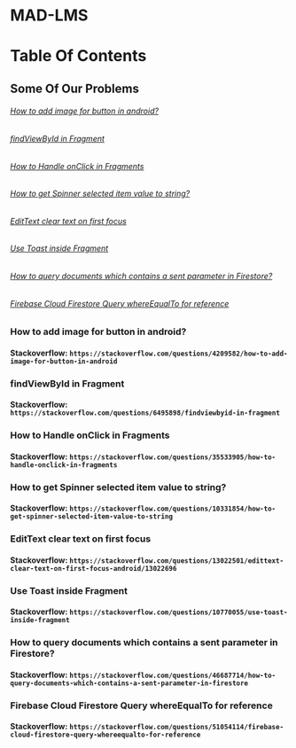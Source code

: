 # MAD-LMS
# Table Of Contents
## Some Of Our Problems
###### [How to add image for button in android?](#how-to-add-image-for-button-in-android-1)
###### [findViewById in Fragment](#findviewbyid-in-fragment-1)
###### [How to Handle onClick in Fragments](#how-to-handle-onclick-in-fragments-1)
###### [How to get Spinner selected item value to string?](#how-to-get-spinner-selected-item-value-to-string-1)
###### [EditText clear text on first focus](#EditText-clear-text-on-first-focus-1)
###### [Use Toast inside Fragment](#Use-Toast-inside-Fragment-1)
###### [How to query documents which contains a sent parameter in Firestore?](#How-to-query-documents-which-contains-a-sent-parameter-in-Firestore-1)
###### [Firebase Cloud Firestore Query whereEqualTo for reference](#Firebase-Cloud-Firestore-Query-whereEqualTo-for-reference-1)

### How to add image for button in android?
#### Stackoverflow: `https://stackoverflow.com/questions/4209582/how-to-add-image-for-button-in-android`

### findViewById in Fragment
#### Stackoverflow: `https://stackoverflow.com/questions/6495898/findviewbyid-in-fragment`

### How to Handle onClick in Fragments
#### Stackoverflow: `https://stackoverflow.com/questions/35533905/how-to-handle-onclick-in-fragments`

### How to get Spinner selected item value to string?
#### Stackoverflow: `https://stackoverflow.com/questions/10331854/how-to-get-spinner-selected-item-value-to-string`

### EditText clear text on first focus
#### Stackoverflow: `https://stackoverflow.com/questions/13022501/edittext-clear-text-on-first-focus-android/13022696`

### Use Toast inside Fragment
#### Stackoverflow: `https://stackoverflow.com/questions/10770055/use-toast-inside-fragment`

### How to query documents which contains a sent parameter in Firestore?
#### Stackoverflow: `https://stackoverflow.com/questions/46687714/how-to-query-documents-which-contains-a-sent-parameter-in-firestore`

### Firebase Cloud Firestore Query whereEqualTo for reference
#### Stackoverflow: `https://stackoverflow.com/questions/51054114/firebase-cloud-firestore-query-whereequalto-for-reference`
